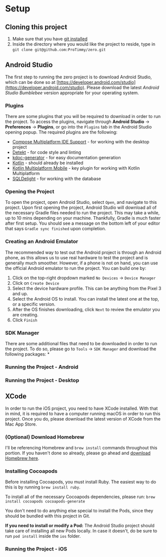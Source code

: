 # Setup

## Cloning this project
1. Make sure that you have [git installed](https://git-scm.com/book/en/v2/Getting-Started-Installing-Git)
2. Inside the directory where you would like the project to reside, type in `git clone git@github.com:ProTimmy/zero.git`

## Android Studio

The first step to running the zero project is to download Android Studio, which can be done so at [https://developer.android.com/studio](https://developer.android.com/studio). Please download the latest *Android Studio Bumblebee* version appropriate for your operating system.

### Plugins

There are some plugins that you will be required to download in order to run the project. To access the plugins, navigate through **Android Studio** -> **Preferences** -> **Plugins**, or go into the `Plugins` tab in the Android Studio opening popup. The required plugins are the following:
* [Compose Multiplatform IDE Support](https://plugins.jetbrains.com/plugin/16541-compose-multiplatform-ide-support) - for working with the desktop project
* [Detekt](https://plugins.jetbrains.com/plugin/10761-detekt) - for code style and linting
* [kdoc-generator](https://plugins.jetbrains.com/plugin/10389-kdoc-generator) - for easy documentation generation
* [Kotlin](https://plugins.jetbrains.com/plugin/6954-kotlin) - should already be installed
* [Kotlin Multiplatform Mobile](https://plugins.jetbrains.com/plugin/14936-kotlin-multiplatform-mobile) - key plugin for working with Kotlin Multiplatform
* [SQLDelight](https://plugins.jetbrains.com/plugin/8191-sqldelight) - for working with the database

### Opening the Project

To open the project, open Android Studio, select `Open`, and navigate to this project. Upon first opening the project, Android Studio will download all of the necessary Gradle files needed to run the project. This may take a while, up to 10 mins depending on your machine. Thankfully, Gradle is much faster after first setup. You should see a message on the bottom left of your editor that says `Gradle sync finished` upon completion.

### Creating an Android Emulator

The recommended way to test out the Android project is through an Android phone, as this allows us to use real hardware to test the project and is generally much smoother. However, if a phone is not on hand, you can use the official Android emulator to run the project. You can build one by:
1. Click on the top-right dropdown marked `No Devices` -> `Device Manager`
2. Click on `Create Device`
3. Select the device hardware profile. This can be anything from the Pixel 3 and up.
4. Select the Android OS to install. You can install the latest one at the top, or a specific version.
5. After the OS finishes downloading, click `Next` to review the emulator you are creating.
6. Click `Finish`

### SDK Manager
There are some additional files that need to be downloaded in order to run the project. To do so, please go to `Tools` -> `SDK Manager` and download the following packages:
* 

### Running the Project - Android

### Running the Project - Desktop

## XCode

In order to run the iOS project, you need to have XCode installed. With that in mind, it is required to have a computer running macOS in order to run this project. Once you do, please download the latest version of XCode from the Mac App Store.

### (Optional) Download Homebrew
I'll be referencing Homebrew and `brew install` commands throughout this portion. If you haven't done so already, please go ahead and [download Homebrew here](https://brew.sh/).

### Installing Cocoapods

Before installing Cocoapods, you must install Ruby. The easiest way to do this is by running `brew install ruby`.

To install all of the necessary Cocoapods dependencies, please run: `brew install cocoapods cocoapods-generate`

You don't need to do anything else special to install the Pods, since they should be bundled with this project in Git.

**If you need to install or modify a Pod:**
The Android Studio project should take care of installing all new Pods locally. In case it doesn't, do be sure to run `pod install` inside the `ios` folder.

### Running the Project - iOS
